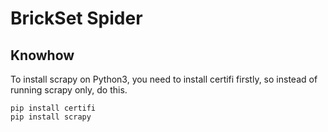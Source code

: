 # BrickSet Spider 

## Knowhow

To install scrapy on Python3, you need to install certifi firstly, so instead of running scrapy only, do this.

```
pip install certifi
pip install scrapy
```
